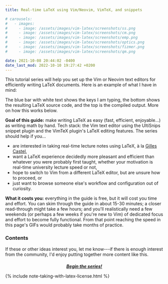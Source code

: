 ```yaml
---
title: Real-time LaTeX using Vim/Neovim, VimTeX, and snippets

# carousels:
#   - images: 
#     - image: /assets/images/vim-latex/screenshots/ss.png
#     - image: /assets/images/vim-latex/screenshots/cm.png
#     - image: /assets/images/vim-latex/screenshots/emp.png
#     - image: /assets/images/vim-latex/screenshots/optics.png
#     - image: /assets/images/vim-latex/screenshots/fizmer.png
#     - image: /assets/images/vim-latex/screenshots/qm.png

date: 2021-10-08 20:44:02 -0400
date_last_mod: 2022-10-10 19:27:42 +0200
---
```


This tutorial series will help you set up the Vim or Neovim text editors for efficiently writing LaTeX documents.
Here is an example of what I have in mind:

The blue bar with white text shows the keys I am typing, the bottom shows the resulting LaTeX source code, and the top is the compiled output.
More on how this works below.

**Goal of this guide:** make writing LaTeX as easy (fast, efficient, enjoyable...) as writing math by hand.
Tech stack: the Vim text editor using the UltiSnips snippet plugin and the VimTeX plugin's LaTeX editing features.
The series should help if you...

- are interested in taking real-time lecture notes using LaTeX, à la [Gilles Castel](https://castel.dev/),
- want a LaTeX experience decidedly more pleasant and efficient than whatever you were probably first taught, whether your motivation is real-time university lecture speed or not,
- hope to switch to Vim from a different LaTeX editor, but are unsure how to proceed, or
- just want to browse someone else's workflow and configuration out of curiosity.

**What it costs you:** everything in the guide is free, but it will cost you time and effort.
You can skim through the guide in about 15-30 minutes; a closer read-through might take a few hours;
and you'll realistically need a few weekends (or perhaps a few weeks if you're new to Vim) of dedicated focus and effort to become fully functional.
From that point reaching the speed in this page's GIFs would probably take months of practice.

### Contents

If these or other ideas interest you, let me know---if there is enough interest from the community, I'd enjoy putting together more content like this.

<div style="margin-top: 1.5em">
  <p style="text-align: center"><a href="/tutorials/note-taking-with-latex/prerequisites.html"><strong><em>Begin the series!</em></strong></a></p>
</div>

{% include note-taking-with-latex-license.html %}
